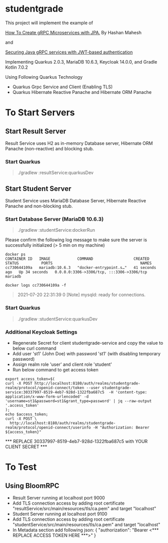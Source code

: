 # studentgrade
This project will implement the example of 

[How To Create gRPC Microservices with JPA.](https://medium.com/geekculture/how-to-create-grpc-microservices-with-jpa-b3e804b4d91e) By Hashan Mahesh 

and 

[Securing Java gRPC services with JWT-based authentication](https://sultanov.dev/blog/securing-java-grpc-services-with-jwt-based-authentication/)


Implementing Quarkus 2.0.3, MariaDB 10.6.3, Keycloak 14.0.0, and Gradle Kotlin 7.0.2

Using Following Quarkus Technology
* Quarkus Grpc Service and Client (Enabling TLS)
* Quarkus Hibernate Reactive Panache and Hibernate ORM Panache

# To Start Servers
## Start Result Server 
Result Service uses H2 as in-memory Database server, Hibernate ORM Panache (non-reactive) and blocking stub. 
### Start Quarkus 
> ./gradlew :resultService:quarkusDev

## Start Student Server
Student Service uses MariaDB Database Server, Hibernate Reactive Panache and non-blocking stub.
### Start Database Server (MariaDB 10.6.3)

> ./gradlew :studentService:dockerRun

Please confirm the following log message to make sure the server is successfully initialized (> 5 min on my machine)
```
docker ps
CONTAINER ID   IMAGE            COMMAND                  CREATED          STATUS          PORTS                                       NAMES
cc730644109a   mariadb:10.6.3   "docker-entrypoint.s…"   41 seconds ago   Up 34 seconds   0.0.0.0:3306->3306/tcp, :::3306->3306/tcp   mariadb

docker logs cc730644109a -f

```

> 2021-07-20 22:31:39 0 [Note] mysqld: ready for connections.

### Start Quarkus
> ./gradlew :studentService:quarkusDev

### Additional Keycloak Settings
* Regenerate Secret for client studentgrade-service and copy the value to below curl command
* Add user 'st1' (John Doe) with password 'st1' (with disabling temporary password) 
* Assign realm role 'user' and client role 'student'
* Run below command to get access token
```
export access_token=$(
curl -X POST http://localhost:8180/auth/realms/studentgrade-realm/protocol/openid-connect/token --user studentgrade-service:30337997-8519-4eb7-928d-1322fba687c5  -H 'content-type: application/x-www-form-urlencoded' -d 'username=st1&password=st1&grant_type=password' | jq --raw-output '.access_token' 
);
echo $access_token;
curl -X POST \
  http://localhost:8180/auth/realms/studentgrade-realm/protocol/openid-connect/userinfo -H "Authorization: Bearer ${access_token}" 
```

*** REPLACE 30337997-8519-4eb7-928d-1322fba687c5 with YOUR CLIENT SECRET ***


# To Test
## Using BloomRPC
* Result Server running at localhost port 9000
* Add TLS connection access by adding root certificate "resultService/src/main/resources/tls/ca.pem" and target "localhost"
* Student Server running at localhost port 9100
* Add TLS connection access by adding root certificate "studentService/src/main/resources/tls/ca.pem" and target "localhost"
* In Metadata section add following json:
{
    "authorization": "Bearer <*** REPLACE ACCESS TOKEN HERE ***>"
}